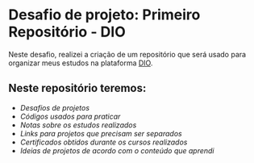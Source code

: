 # Desafio de projeto: Primeiro Repositório - DIO
Neste desafio, realizei a criação de um repositório que será usado para organizar meus estudos na plataforma [DIO](https://www.dio.me/).

## Neste repositório teremos:

- _Desafios de projetos_
- _Códigos usados para praticar_
- _Notas sobre os estudos realizados_
- _Links para projetos que precisam ser separados_
- _Certificados obtidos durante os cursos realizados_
- _Ideias de projetos de acordo com o conteúdo que aprendi_

